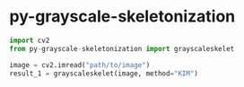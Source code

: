 # py-grayscale-skeletonization


```python
import cv2
from py-grayscale-skeletonization import grayscaleskelet

image = cv2.imread("path/to/image")
result_1 = grayscaleskelet(image, method="KIM")
```